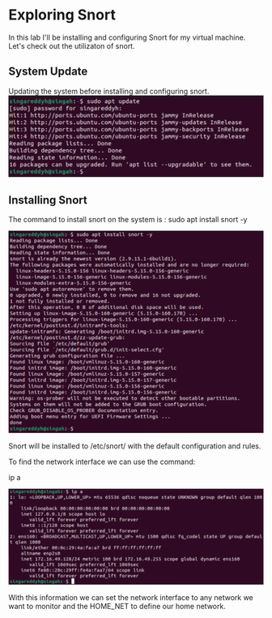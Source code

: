 # Exploring Snort

In this lab I'll be installing and configuring Snort for my virtual machine. Let's check out the utilizaton of snort.

## System Update

Updating the system before installing and configuring snort.
![system update](./images%206/system%20update.png)

## Installing Snort

The command to install snort on the system is : sudo apt install snort -y

![Snort install](./images%206/snort%20install.png)

Snort will be installed to /etc/snort/ with the default configuration and rules.

To find the network interface we can use the command:

ip a

![ip a](./images%206/snort%20network%20interface.png)

With this information we can set the network interface to any network we want to monitor and the HOME_NET to define our home network.